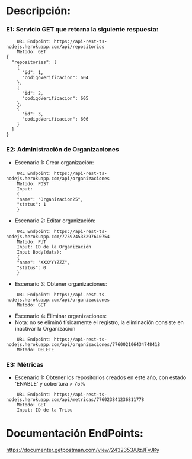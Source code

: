 
# Descripción:

### E1: Servicio GET que retorna la siguiente respuesta:
```
    URL Endpoint: https://api-rest-ts-nodejs.herokuapp.com/api/repositorios
    Método: GET
{
  "repositories": [
    {
      "id": 1,
      "codigoVerificacion": 604
    },
    {
      "id": 2,
      "codigoVerificacion": 605
    },
    {
      "id": 3,
      "codigoVerificacion": 606
    }
  ]
}
```
### E2: Administración de Organizaciones

- Escenario 1: Crear organización: 

```
    URL Endpoint: https://api-rest-ts-nodejs.herokuapp.com/api/organizaciones
    Método: POST
    Input:
    {
    "name": "Organizacion25",
    "status": 1
    }
```
- Escenario 2: Editar organización:

```
    URL Endpoint: https://api-rest-ts-nodejs.herokuapp.com/775924533297610754
    Método: PUT
    Input: ID de la Organización
    Input Body(data):
    {
    "name": "XXXYYYZZZ",
    "status": 0
    }
```

- Escenario 3: Obtener organizaciones:

```
    URL Endpoint: https://api-rest-ts-nodejs.herokuapp.com/api/organizaciones
    Método: GET

```

- Escenario 4: Eliminar organizaciones:
- Nota: no se eliminó físicamente el registro, la eliminación consiste en inactivar la Organización
```
    URL Endpoint: https://api-rest-ts-nodejs.herokuapp.com/api/organizaciones/776002106434748418
    Método: DELETE

```

### E3: Métricas

- Escenario 1: Obtener los repositorios creados en este año, con estado 'ENABLE' y cobertura > 75% 

```
    URL Endpoint: https://api-rest-ts-nodejs.herokuapp.com/api/metricas/776023841236811778
    Método: GET
    Input: ID de la Tribu

```
# Documentación EndPoints:
https://documenter.getpostman.com/view/2432353/UzJFvJKy